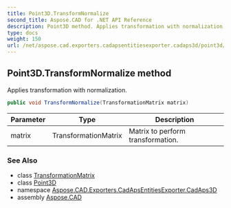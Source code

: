 ```yaml
---
title: Point3D.TransformNormalize
second_title: Aspose.CAD for .NET API Reference
description: Point3D method. Applies transformation with normalization
type: docs
weight: 150
url: /net/aspose.cad.exporters.cadapsentitiesexporter.cadaps3d/point3d/transformnormalize/
---
```

## Point3D.TransformNormalize method

Applies transformation with normalization.

```csharp
public void TransformNormalize(TransformationMatrix matrix)
```

| Parameter | Type | Description |
| --- | --- | --- |
| matrix | TransformationMatrix | Matrix to perform transformation. |

### See Also

* class [TransformationMatrix](../../transformationmatrix/)
* class [Point3D](../)
* namespace [Aspose.CAD.Exporters.CadApsEntitiesExporter.CadAps3D](../../point3d/)
* assembly [Aspose.CAD](../../../)


